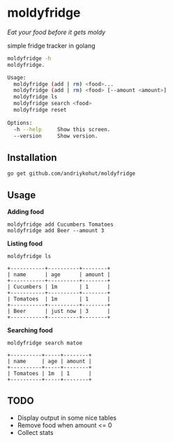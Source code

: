 moldyfridge
===========

*Eat your food before it gets moldy*

simple fridge tracker in golang

```bash
moldyfridge -h
moldyfridge.

Usage:
  moldyfridge (add | rm) <food>...
  moldyfridge (add | rm) <food> [--amount <amount>]
  moldyfridge ls
  moldyfridge search <food>
  moldyfridge reset
  
Options:
  -h --help     Show this screen.
  --version     Show version.
```

## Installation
`go get github.com/andriykohut/moldyfridge`

## Usage
**Adding food**
```
moldyfridge add Cucumbers Tomatoes
moldyfridge add Beer --amount 3
```
**Listing food**
```
moldyfridge ls

+-----------+----------+--------+
| name      | age      | amount |
+-----------+----------+--------+
| Cucumbers | 1m       | 1      |
+-----------+----------+--------+
| Tomatoes  | 1m       | 1      |
+-----------+----------+--------+
| Beer      | just now | 3      |
+-----------+----------+--------+
```
**Searching food**
```
moldyfridge search matoe

+----------+-----+--------+
| name     | age | amount |
+----------+-----+--------+
| Tomatoes | 1m  | 1      |
+----------+-----+--------+
```

## TODO
- Display output in some nice tables
- Remove food when amount <= 0
- Collect stats
